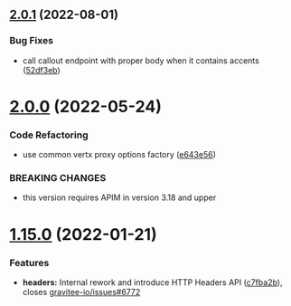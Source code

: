 ## [2.0.1](https://github.com/gravitee-io/gravitee-policy-callout-http/compare/2.0.0...2.0.1) (2022-08-01)


### Bug Fixes

* call callout endpoint with proper body when it contains accents ([52df3eb](https://github.com/gravitee-io/gravitee-policy-callout-http/commit/52df3eb10e9c5313a79f1dfc52e0b8f61a6e7fd3))

# [2.0.0](https://github.com/gravitee-io/gravitee-policy-callout-http/compare/1.15.0...2.0.0) (2022-05-24)


### Code Refactoring

* use common vertx proxy options factory ([e643e56](https://github.com/gravitee-io/gravitee-policy-callout-http/commit/e643e56db9f72e6e517a3e1769250b0b851d092a))


### BREAKING CHANGES

* this version requires APIM in version 3.18 and upper

# [1.15.0](https://github.com/gravitee-io/gravitee-policy-callout-http/compare/1.14.0...1.15.0) (2022-01-21)


### Features

* **headers:** Internal rework and introduce HTTP Headers API ([c7fba2b](https://github.com/gravitee-io/gravitee-policy-callout-http/commit/c7fba2b165a182ffa978f8f85e29cc2a3261d83c)), closes [gravitee-io/issues#6772](https://github.com/gravitee-io/issues/issues/6772)
